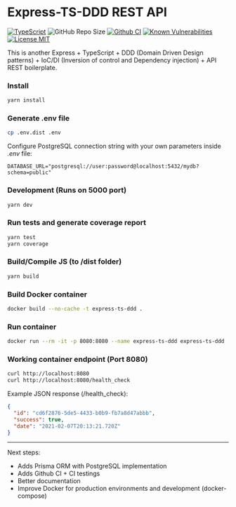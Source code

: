# Express-TS-DDD REST API

[![TypeScript](https://badges.frapsoft.com/typescript/code/typescript.svg?v=101)](https://github.com/ellerbrock/typescript-badges/)
![GitHub Repo Size](https://img.shields.io/github/repo-size/gonzaloplaza/express-ts-ddd)
[![Github CI](https://github.com/gonzaloplaza/express-ts-ddd/workflows/ci/badge.svg)](https://github.com/gonzaloplaza/express-ts-ddd/actions)
[![Known Vulnerabilities](https://snyk.io/test/github/gonzaloplaza/express-ts-ddd/badge.svg)](https://snyk.io/test/gonzaloplaza/express-ts-ddd/{repo})
[![License MIT](https://img.shields.io/badge/license-MIT-blue.svg)](LICENSE)

This is another Express + TypeScript + DDD (Domain Driven Design patterns) + IoC/DI (Inversion of
control and Dependency injection) + API REST boilerplate.

### Install

```bash
yarn install
```

### Generate .env file

```bash
cp .env.dist .env
```

Configure PostgreSQL connection string with your own parameters inside _.env_ file:

```
DATABASE_URL="postgresql://user:password@localhost:5432/mydb?schema=public"
```

### Development (Runs on 5000 port)

```bash
yarn dev
```

### Run tests and generate coverage report

```bash
yarn test
yarn coverage
```

### Build/Compile JS (to /dist folder)

```bash
yarn build
```

### Build Docker container

```bash
docker build --no-cache -t express-ts-ddd .
```

### Run container

```bash
docker run --rm -it -p 8080:8080 --name express-ts-ddd express-ts-ddd
```

### Working container endpoint (Port 8080)

```bash
curl http://localhost:8080
curl http://localhost:8080/health_check
```

Example JSON response (/health_check):

```json
{
  "id": "cd6f2876-5de5-4433-b0b9-fb7a8d47abbb",
  "success": true,
  "date": "2021-02-07T20:13:21.720Z"
}
```

---

Next steps:

- Adds Prisma ORM with PostgreSQL implementation
- Adds Github CI + CI testings
- Better documentation
- Improve Docker for production environments and development (docker-compose)
